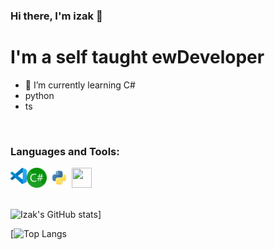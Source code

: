 ### Hi there, I'm izak 👋
# I'm a self taught ewDeveloper
- 🌱 I’m currently learning C#
- python
- ts
<br />

### Languages and Tools:
<img height="32" width="32" src="https://raw.githubusercontent.com/github/explore/80688e429a7d4ef2fca1e82350fe8e3517d3494d/topics/csharp/csharp.png" />
<img height="32" width="32" src="https://raw.githubusercontent.com/github/explore/80688e429a7d4ef2fca1e82350fe8e3517d3494d/topics/python/python.png" />
<img align="left" alt="Visual Studio Code" width="26px" src="https://raw.githubusercontent.com/github/explore/80688e429a7d4ef2fca1e82350fe8e3517d3494d/topics/visual-studio-code/visual-studio-code.png" />
<img height="32" width="32" src="https://cdn.jsdelivr.net/npm/simple-icons@v6/icons/visualstudio.svg" />

<br />
<br />

![Izak's GitHub stats](https://github-readme-stats.vercel.app/api?username=Incognito-100)]

[![Top Langs](https://github-readme-stats.vercel.app/api/top-langs/?username=Incognito-100)
